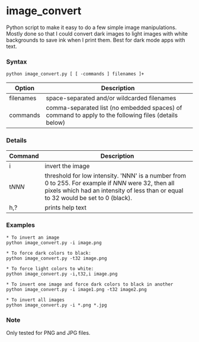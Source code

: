 # image_convert

Python script to make it easy to do a few simple image manipulations.  Mostly done so that I could convert dark images to light images with white backgrounds to save ink when I print them.  Best for dark mode apps with text.



### Syntax

```
python image_convert.py [ [ -commands ] filenames ]+
```

| Option    | Description                                                  |
| --------- | ------------------------------------------------------------ |
| filenames | space-separated and/or wildcarded filenames                  |
| commands  | comma-separated list (no embedded spaces) of command to apply to the following files (details below) |


 		

### Details

| Command   | Description                                                  |
| --------- | ------------------------------------------------------------ |
| i         | invert the image                                             |
| t*NNN*    | threshold for low intensity.  'NNN' is a number from 0 to 255. For example if *NNN* were 32, then all pixels which had an intensity of less than or equal to 32 would be set to 0 (black). |
| h,?       | prints help text                                             |



### Examples

    * To invert an image
    python image_convert.py -i image.png
    
    * To force dark colors to black:
    python image_convert.py -t32 image.png
    
    * To force light colors to white:
    python image_convert.py -i,t32,i image.png
    
    * To invert one image and force dark colors to black in another
    python image_convert.py -i image1.png -t32 image2.png
    
    * To invert all images
    python image_convert.py -i *.png *.jpg

### Note

Only tested for PNG and JPG files.
